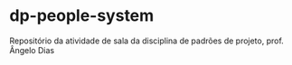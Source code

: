 # dp-people-system
Repositório da atividade de sala da disciplina de padrões de projeto, prof. Ângelo Dias
